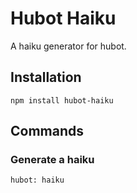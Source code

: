 # Hubot Haiku

A haiku generator for hubot.

## Installation

`npm install hubot-haiku`

## Commands

### Generate a haiku

`hubot: haiku`
